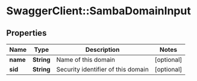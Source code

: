 # SwaggerClient::SambaDomainInput

## Properties
Name | Type | Description | Notes
------------ | ------------- | ------------- | -------------
**name** | **String** | Name of this domain | [optional] 
**sid** | **String** | Security identifier of this domain | [optional] 


